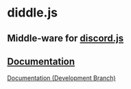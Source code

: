 <p align="center">
	<h1>diddle.js</h1>
	<h2>Middle-ware for <a href="https://discord.js.org">discord.js</a></h2>
</p>

<h2><a href="docs/stable">Documentation</a></h2>
<a href="docs/dev">Documentation (Development Branch)</a>
